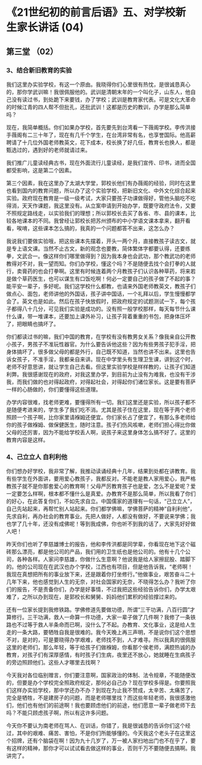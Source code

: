 # 《21世纪初的前言后语》五、对学校新生家长讲话 (04)

## 第三堂 （02）

### 3、结合新旧教育的实验

我们这里办实验学校，有这一个原由。我晓得你们心里很有热忱，是很诚恳真心的，那你学武训嘛！我很佩服他的。武训是清朝末年的一个叫化子，山东人，他自己没有读过书，到处跪下来要钱，办了学校；武训是教育家代表。可是文化大革命的时候江青的四人帮不但批孔，还批武训！这都是历史的教训，办学是那么简单吗？

现在，我简单概括。你们如果办学校，首先要先到台湾看一下薇阁学校。李传洪接手薇阁有二三十年了，现在有几千个学生，在台湾非常有名，也享誉国际。他高薪聘请了十几位外国老师教英文，花下成本，校长换了好几任，教育长也换人，都是甄选过的，遇到好的老师就请过来。

我们推广儿童读经典古书，现在外面流行儿童读经，是我们宣传、印书，进而全国都受影响，这是第二个因素。

第三个因素，我在这里办了太湖大学堂，郭校长他们有办薇阁的经验，同时在这里也看到国内的教育问题，所以办了这个实验学校，把新旧文化、中外文化综合起来实验。政府现在教育是一级一级考试，大家只要孩子功课做得好，管他头脑吃不吃得消，天天作课题，我这里没有。从立案申请到开始办学，既要守政府法令，又要不照规定路线走，以实验我们的理想；所以郭校长去买了各省、市、县的课本，比较各地课本的不同。我曾经让郭校长把苏州颁布的中小学语文课本拿来，翻开看看，唉唷，这些课本怎么搞的，我真的一个问题都答不出来，这怎么办？

我说我们要做实验哦，把这些课本先摆着，开头一两个月，直接教孩子读古文，就是专上语文课。当然不止古文，新的观念也要教，简体繁体字都要认得，还要练拳，文武合一。像这样你们哪里做得到？因为我本身也会武功，那个教武功的老师教得对不对，我一望而知。你们办学校，懂这个吗？不是随便去找个会打拳的人就行，卖膏药的也会打拳啊。这里有时候连着两个月教孩子们认识各种草药，将来若是做个草药医生，也可以谋生有口饭吃啊！何必一定要自己的孩子做了不起的事？能平安一辈子，多好呢。我们这学校什么都教，也请来外国老师教英文，教孩子们做点心、面包，老师讲他的外国话，孩子讲中国话，一个礼拜以后，学生慢慢都学会了。英文也是如此。然后在孩子快放假时，把政府规定的试题测试一下，每个孩子都得八十几分，可见我们实验是成功的。没有照一般学校那样，每天每节什么课什么课，带一堆课本，还要加上课外补习，让孩子背着重重的书包，把身体压坏了，把眼睛也搞坏了。

你们都读过书的嘛，我们中国的教育，在学校有没有教男女关系？像我亲自公开教小孩子，男孩子不准玩性器官。为什么要告诉他这些？因为有些男孩子犯手淫，把身体搞坏了，很多做父母的都是外行，自己既不知道，当然也讲不出来。这里也告诉女孩子，不准手淫，我都亲自来讲。现在中学里头有生理卫生课，讲到这个时，老师不好意思讲，就让学生自己去看。但这里实验学校是样样教的，让孩子们知道利弊。我很感谢现在的政府，对我这里办学，到目前为止没有为难我，也没有干涉我，而我们做的也对得起政府，对得起社会，对得起你们诸位家长。这是要有菩萨一样的心肠做的，你们要懂得这些道理。

办学内容很难，找老师更难，要懂得所有一切。我们这里还是实验，所以孩子都不是随便考进来的，学生多了我们吃不消。尤其是孩子住在这里，现在等于两个老师照顾一个孩子啊，比你家里请褓姆还便宜。你们家长占了便宜了，有那么多老师给你的孩子做褓姆、做保健医生，随时注意。孩子们伤风咳嗽，老师们担心得比你做父母的还厉害，因为不能给学校丢人啊，说孩子来这里身体怎么搞不好了。这里的教育内容是这样。

### 4、己立立人 自利利他

你们想办好学校，我非常了解，我推动读诵经典十几年，结果到处都在讲教育。我有些学生在外面讲，要用爱心教孩子，我都反对。不能老是教人家用爱心，我严格教孩子就不是你那套爱心的教育啊！父母严厉教育孩子也是爱，怎么不是爱呢？爱一定要怎么样啊，根本都不懂什么是真爱。办教育不是那么简单，所以我看了你们的好心，在此答复你们，不如先求自立。中国儒家的道理有一句话，“己立立人”，自己先站起来，再帮忙别人站起来。你们都学佛嘛，学佛菩萨的精神“自利利他”，先求自利，再办社会的教育事业。先把人做好，人都没有做好，不要说来学佛；我也学了几十年，还没有成佛呢！等到我成佛，你也听不到我的话了，大家先好好做人吧！

昨天你们也听了李慈雄博士的报告，他和李传洪都是同学辈，你看现在地下这个磁砖那么漂亮，都是他公司的产品，我们用的卫生纸也是他公司的。他有十几个公司，各种各样。人家问李慈雄，你做什么生意啊？他说我是给人家擦屁股、踏脚下的。他的公司现在在武汉也办个学校，江西也有项目，但是他告诉我，“老师啊！我现在真想把所有的事业放下来，还是跟着你打坐修行。”他做事业，艰苦奋斗二十几年下来，他也感觉到人生的无奈，对社会国家的无奈，不晓得怎么办？我听了你们的报告，不是责备你们，办学是好事情，不过我把这些经验告诉你们，办学太艰难了，之所以办到现在，是郭校长和舅舅、妈妈他们累积的经验撑过来的。

还有一位家长提到我修铁路。学佛修道先要做功德，所谓“三干功满，八百行圆”才算修行。三干功满，救人一命算一件功德，大家一辈子做了几件啊？我修了一条铁路也不过等于救人半条命而已啊，没什么了不起。办教育、文化事业，这是给人生走的一条大路，要牺牲自我是很难的。我今天晚上再三声明，不是说你们这个思想不对，是对的，可是要晓得办学艰难，老师找不到，人才难寻。所以我真的很佩服这里的老师们，那么年轻，等于给孩子们做褓姆，你看那个侯老师，满腔热诚的办教育，对孩子们有深厚感情，有时孩子们生病，夜里还不放心，她就睡在生病孩子的旁边照顾他们。这些人才哪里去找啊？

今天我对各位临别赠言，你们要注意啊，国家政治的体制、法令规章，不能随便改的，但要是办个学校完全照政府规定，那何必自己办？现在学校多得是。你要照我们这样办实验学校，那中学还办不办？到现在为止我不赞成，太辛苦、太痛苦了，完全是牺牲，不是建房子的问题，而是老师哪里找？而这些年轻老师，我很感激他们，他们也有他们的前途啊！我也要顾虑他们的前途，他们愿意一辈子做老师下去吗？不能只顾虑孩子啊，所以有这许多问题。

今天你不要认为南老师在骂人、在训话，你错了，我是很诚恳的告诉你们这个经过，其中的艰难、痛苦、害怕，不是你们所能够懂的。今天我这个老头子在这里这个招牌，还有个脑袋在啊！因为九十几岁了，万一被人家扫地出门也不在乎了，要有这样的精神，那你才可以试试看去做这样的事业，否则千万不要随便去搞啊。我讲完了。

